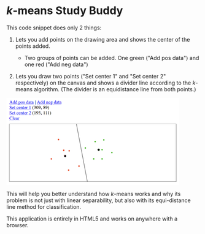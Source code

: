 # <i>k</i>-means Study Buddy

This code snippet does only 2 things:

1. Lets you add points on the drawing area and shows the center of the points added.
   - Two groups of points can be added. One green ("Add pos data") and one red ("Add neg data")
      
2. Lets you draw two points ("Set center 1" and "Set center 2" respectively) on the canvas and shows a divider line according to the <I>k</I>-means algorithm. (The divider is an equidistance line from both points.)

<img src="sample.png" width="450" align="center">


This will help you better understand how <i>k</i>-means works and why its problem is not just with linear separability, but also with its equi-distance line method for classification.

This application is entirely in HTML5 and works on anywhere with a browser.
